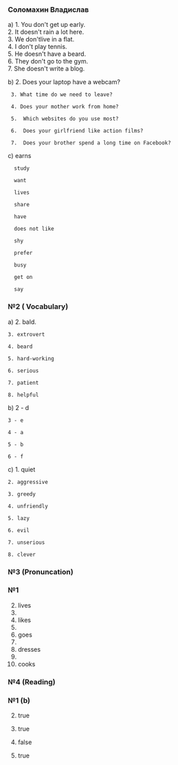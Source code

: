 ### Соломахин Владислав

a) 1. You don't get up early.  
   2. It doesn't rain a lot here.  
   3. We don'tlive in a flat.  
   4. I don't play tennis.  
   5. He doesn't have a beard.  
   6. They don't go to the gym.  
   7. She doesn't write a blog.  
  
  b) 2. Does your laptop have a webcam?
  
     3. What time do we need to leave?
     
     4. Does your mother work from home?
     
     5.  Which websites do you use most?
     
     6.  Does your girlfriend like action films?
     
     7.  Does your brother spend a long time on Facebook?


  c)  earns
  
      study
      
      want
      
      lives
      
      share 
      
      have
      
      does not like
      
      shy 
      
      prefer
      
      busy
      
      get on
      
      say
 ### №2 ( Vocabulary)

 a) 2. bald. 
 
    3. extrovert
    
    4. beard
    
    5. hard-working
    
    6. serious
    
    7. patient
    
    8. helpful


 b) 2 - d
 
    3 - e
    
    4 - a
    
    5 - b
    
    6 - f

 
 c) 1. quiet
 
    2. aggressive
    
    3. greedy
    
    4. unfriendly
    
    5. lazy
    
    6. evil 
    
    7. unserious
    
    8. clever


   ### №3 (Pronuncation)
### №1
   2) lives
   3) 
   4) likes
   5) 
   6) goes
   7) 
   8) dresses
   9) 
   10) cooks

### №4 (Reading)
### №1 (b) 
2) true
   
4) true
   
6) false
   
8) true
 

 
